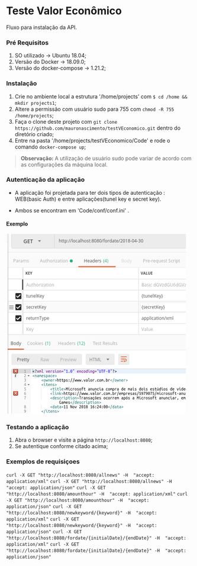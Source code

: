 Teste Valor Econômico
==============

Fluxo para instalação da API.

### Pré Requisitos
1. SO utilizado -> Ubuntu 18.04;
2. Versão do Docker -> 18.09.0;
3. Versão do docker-compose -> 1.21.2;

### Instalação

1. Crie no ambiente local a estrutura '/home/projects' com `$ cd /home && mkdir projects1`;
2. Altere a permissão com usuário sudo para 755 com `chmod -R 755 /home/projects`;
3. Faça o clone deste projeto com `git clone https://github.com/mauronascimento/testVEconomico.git` dentro do diretório criado;
4. Entre na pasta '/home/projects/testVEconomico/Code' e rode o comando `docker-compose up`;

> **Observação:** A utilização de usuário sudo pode variar de acordo com as configurações da máquina local.

### Autenticação da aplicação

- A aplicação foi projetada para ter dois tipos de autenticação : WEB(basic Auth) e entre aplicações(tunel key e secret key).

- Ambos se encontram em 'Code/conf/conf.ini' .

#### Exemplo

![screen shot](https://raw.githubusercontent.com/mauronascimento/testVEconomico/master/Docs/images/example.png)

### Testando a aplicação

1. Abra o browser e visite a página `http://localhost:8080`;
2. Se autentique conforme citado acima;

### Exemplos de requisiçoes


`curl -X GET "http://localhost:8080/allnews" -H  "accept: application/xml"`
`curl -X GET "http://localhost:8080/allnews" -H  "accept: application/json"`
`curl -X GET "http://localhost:8080/amounthour" -H  "accept: application/xml"`
`curl -X GET "http://localhost:8080/amounthour" -H  "accept: application/json"`
`curl -X GET "http://localhost:8080/newkeyword/{keyword}" -H  "accept: application/xml"`
`curl -X GET "http://localhost:8080/newkeyword/{keyword}" -H  "accept: application/json"`
`curl -X GET "http://localhost:8080/fordate/{initialDate}/{endDate}" -H  "accept: application/xml"`
`curl -X GET "http://localhost:8080/fordate/{initialDate}/{endDate}" -H  "accept: application/json"`
